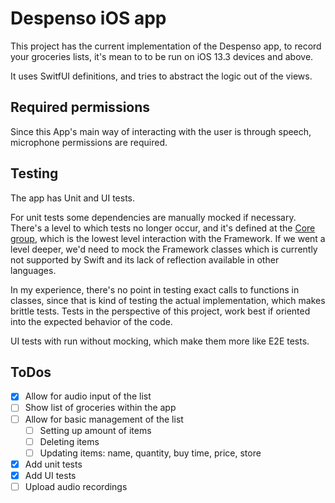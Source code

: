 # Despenso iOS app

This project has the current implementation of the Despenso app, to record your groceries lists, it's mean to to be run on iOS 13.3 devices and above.

It uses SwitfUI definitions, and tries to abstract the logic out of the views.

## Required permissions

Since this App's main way of interacting with the user is through speech, microphone permissions are required.

## Testing

The app has Unit and UI tests.

For unit tests some dependencies are manually mocked if necessary. There's a level to which tests no longer occur, and it's defined at the [Core group](Despenso/Core/), which is the lowest level interaction with the Framework. If we went a level deeper, we'd need to mock the Framework classes which is currently not supported by Swift and its lack of reflection available in other languages.

In my experience, there's no point in testing exact calls to functions in classes, since that is kind of testing the actual implementation, which makes brittle tests. Tests in the perspective of this project, work best if oriented into the expected behavior of the code.

UI tests with run without mocking, which make them more like E2E tests.

## ToDos

- [x] Allow for audio input of the list
- [ ] Show list of groceries within the app
- [ ] Allow for basic management of the list
  - [ ] Setting up amount of items
  - [ ] Deleting items
  - [ ] Updating items: name, quantity, buy time, price, store
- [x] Add unit tests
- [x] Add UI tests
- [ ] Upload audio recordings
